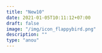 ```yaml
---
title: "New10"
date: 2021-01-05T10:11:12+07:00
draft: false
image: "/img/icon_flappybird.png"
description: ""
type: "anou"
---
```


